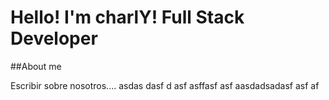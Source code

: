 # Hello! I'm charlY! Full Stack Developer

##About me

Escribir sobre nosotros.... 
asdas dasf d
asf asffasf asf
aasdadsadasf asf af